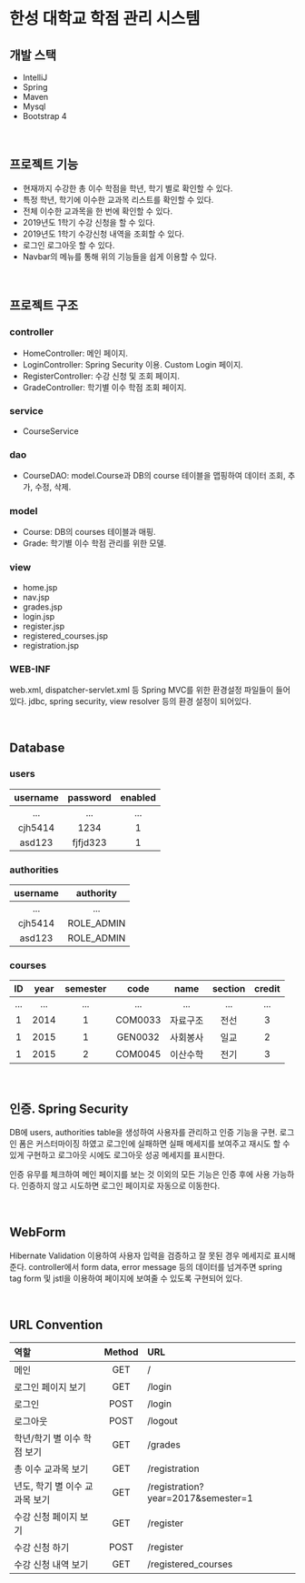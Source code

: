 # 한성 대학교 학점 관리 시스템
## 개발 스택
- IntelliJ
- Spring
- Maven
- Mysql
- Bootstrap 4

<br/>

## 프로젝트 기능
- 현재까지 수강한 총 이수 학점을 학년, 학기 별로 확인할 수 있다.
- 특정 학년, 학기에 이수한 교과목 리스트를 확인할 수 있다.
- 전체 이수한 교과목을 한 번에 확인할 수 있다.
- 2019년도 1학기 수강 신청을 할 수 있다.
- 2019년도 1학기 수강신청 내역을 조회할 수 있다.
- 로그인 로그아웃 할 수 있다.
- Navbar의 메뉴를 통해 위의 기능들을 쉽게 이용할 수 있다.

<br/>

## 프로젝트 구조
### controller
- HomeController: 메인 페이지.
- LoginController: Spring Security 이용. Custom Login 페이지.
- RegisterController: 수강 신청 및 조회 페이지.
- GradeController: 학기별 이수 학점 조회 페이지.

### service
- CourseService

### dao
- CourseDAO: model.Course과 DB의 course 테이블을 맵핑하여 데이터 조회, 추가, 수정, 삭제.

### model
- Course: DB의 courses 테이블과 매핑.
- Grade: 학기별 이수 학점 관리를 위한 모델.

### view
- home.jsp
- nav.jsp
- grades.jsp
- login.jsp
- register.jsp
- registered_courses.jsp
- registration.jsp

### WEB-INF
web.xml, dispatcher-servlet.xml 등 Spring MVC를 위한 환경설정 파일들이 들어있다. jdbc, spring security, view resolver 등의 환경 설정이 되어있다.

<br/>

## Database
### users
| username | password | enabled |
|:--------:|:--------:|:--------:|
| ... | ... | ... |
| cjh5414 | 1234 | 1 |
| asd123 | fjfjd323 | 1 |

### authorities
| username | authority |
|:--------:|:--------:|
| ... | ... |
| cjh5414 | ROLE_ADMIN |
| asd123 | ROLE_ADMIN |

### courses
| ID | year | semester | code | name | section | credit |
|:--------:|:--------:|:--------:|:--------:|:--------:|:--------:|:--------:|
| ... | ... | ... | ... | ... | ... | ... |
| 1 | 2014 | 1 | COM0033 | 자료구조 | 전선 | 3 |
| 1 | 2015 | 1 | GEN0032 | 사회봉사 | 일교 | 2 |
| 1 | 2015 | 2 | COM0045 | 이산수학 | 전기 | 3 |


<br/>

## 인증. Spring Security
DB에 users, authorities table을 생성하여 사용자를 관리하고 인증 기능을 구현. 로그인 폼은 커스터마이징 하였고 로그인에 실패하면 실패 메세지를 보여주고 재시도 할 수 있게 구현하고 로그아웃 시에도 로그아웃 성공 메세지를 표시한다.

인증 유무를 체크하여 메인 페이지를 보는 것 이외의 모든 기능은 인증 후에 사용 가능하다. 인증하지 않고 시도하면 로그인 페이지로 자동으로 이동한다.


<br/>

## WebForm
Hibernate Validation 이용하여 사용자 입력을 검증하고 잘 못된 경우 메세지로 표시해준다. controller에서 form data, error message 등의 데이터를 넘겨주면 spring tag form 및 jstl을 이용하여 페이지에 보여줄 수 있도록 구현되어 있다.

<br/>

## URL Convention
| 역할 | Method | URL |
|:--------|:--------:|:--------|
| 메인 | GET | / |
| 로그인 페이지 보기 | GET | /login |
| 로그인 | POST | /login |
| 로그아웃 | POST | /logout |
| 학년/학기 별 이수 학점 보기| GET | /grades |
| 총 이수 교과목 보기 | GET | /registration |
| 년도, 학기 별 이수 교과목 보기 | GET | /registration?year=2017&semester=1 |
| 수강 신청 페이지 보기 | GET | /register |
| 수강 신청 하기 | POST | /register |
| 수강 신청 내역 보기 | GET | /registered_courses |
